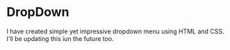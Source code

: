 # DropDown
I have created simple yet impressive  dropdown menu using HTML and CSS. I'll be updating this iun the future too.
